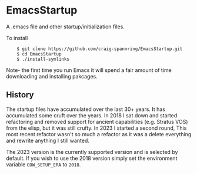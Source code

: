 # EmacsStartup

A .emacs file and other startup/initialization files. 

To install 
```shell
    $ git clone https://github.com/craig-spannring/EmacsStartup.git
    $ cd EmacsStartup 
    $ ./install-symlinks 
```
Note- the first time you run Emacs it will spend a fair amount of time
downloading and installing pakcages.

## History 

The startup files have accumulated over the last 30+ years.  It has
accumulated some cruft over the years.  In 2018 I sat down and started
refactoring and removed support for ancient capabilities (e.g. Stratus
VOS) from the elisp, but it was still crufty.  In 2023 I started a
second round, This most recent refactor wasn't so much a refactor as
it was a delete everything and rewrite anything I still wanted.

The 2023 version is the currently supported version and is selected by
default.  If you wish to use the 2018 version simply set the
environment variable `COW_SETUP_ERA` to `2018`.
